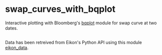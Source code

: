 # swap_curves_with_bqplot
Interactive plotting with Bloomberg's [bqplot](https://github.com/bloomberg/bqplot) module for swap curve at two dates.

##
Data has been retreived from Eikon's Python API using this module [eikon_data](https://github.com/AlexanderNadjalin/eikon_data).
